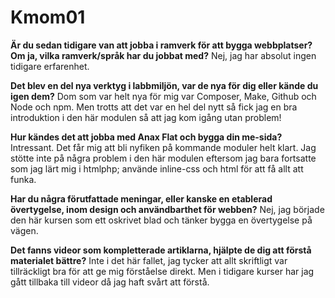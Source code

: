 Kmom01
===============================

<b>Är du sedan tidigare van att jobba i ramverk för att bygga webbplatser? Om ja, vilka ramverk/språk har du jobbat med?</b>
Nej, jag har absolut ingen tidigare erfarenhet.

<b>Det blev en del nya verktyg i labbmiljön, var de nya för dig eller kände du igen dem?</b>
Dom som var helt nya för mig var Composer, Make, Github och Node och npm. Men trotts att det var en hel del nytt så fick jag en bra introduktion i den här modulen så att jag kom igång utan problem!

<b>Hur kändes det att jobba med Anax Flat och bygga din me-sida?</b>
Intressant. Det får mig att bli nyfiken på kommande moduler helt klart. Jag stötte inte på några problem i den här modulen eftersom jag bara fortsatte som jag lärt mig i htmlphp; använde inline-css och html för att få allt att funka.

<b>Har du några förutfattade meningar, eller kanske en etablerad övertygelse, inom design och användbarthet för webben?</b>
Nej, jag började den här kursen som ett oskrivet blad och tänker bygga en övertygelse på vägen.

<b>Det fanns videor som kompletterade artiklarna, hjälpte de dig att förstå materialet bättre?</b>
Inte i det här fallet, jag tycker att allt skriftligt var tillräckligt bra för att ge mig förståelse direkt. Men i tidigare kurser har jag gått tillbaka till videor då jag haft svårt att förstå.
